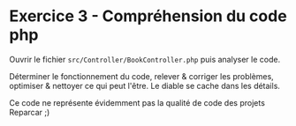# Exercice 3 - Compréhension du code php

Ouvrir le fichier `src/Controller/BookController.php` puis analyser le code.

Déterminer le fonctionnement du code,
relever & corriger les problèmes,
optimiser & nettoyer ce qui peut l'être.
Le diable se cache dans les détails.

Ce code ne représente évidemment pas la qualité de code des projets Reparcar ;)